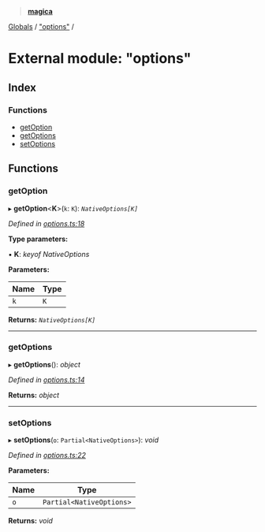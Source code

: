 > **[magica](../README.md)**

[Globals](../README.md) / ["options"](_options_.md) /

# External module: "options"

## Index

### Functions

* [getOption](_options_.md#getoption)
* [getOptions](_options_.md#getoptions)
* [setOptions](_options_.md#setoptions)

## Functions

###  getOption

▸ **getOption**<**K**>(`k`: `K`): *`NativeOptions[K]`*

*Defined in [options.ts:18](https://github.com/cancerberoSgx/magica/blob/819ab9b/src/options.ts#L18)*

**Type parameters:**

▪ **K**: *keyof NativeOptions*

**Parameters:**

Name | Type |
------ | ------ |
`k` | `K` |

**Returns:** *`NativeOptions[K]`*

___

###  getOptions

▸ **getOptions**(): *object*

*Defined in [options.ts:14](https://github.com/cancerberoSgx/magica/blob/819ab9b/src/options.ts#L14)*

**Returns:** *object*

___

###  setOptions

▸ **setOptions**(`o`: `Partial<NativeOptions>`): *void*

*Defined in [options.ts:22](https://github.com/cancerberoSgx/magica/blob/819ab9b/src/options.ts#L22)*

**Parameters:**

Name | Type |
------ | ------ |
`o` | `Partial<NativeOptions>` |

**Returns:** *void*